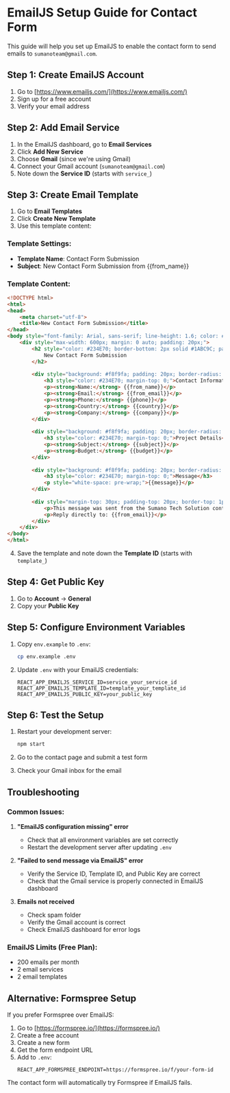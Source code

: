 # EmailJS Setup Guide for Contact Form

This guide will help you set up EmailJS to enable the contact form to send emails to `sumanoteam@gmail.com`.

## Step 1: Create EmailJS Account

1. Go to [https://www.emailjs.com/](https://www.emailjs.com/)
2. Sign up for a free account
3. Verify your email address

## Step 2: Add Email Service

1. In the EmailJS dashboard, go to **Email Services**
2. Click **Add New Service**
3. Choose **Gmail** (since we're using Gmail)
4. Connect your Gmail account (`sumanoteam@gmail.com`)
5. Note down the **Service ID** (starts with `service_`)

## Step 3: Create Email Template

1. Go to **Email Templates**
2. Click **Create New Template**
3. Use this template content:

### Template Settings:
- **Template Name**: Contact Form Submission
- **Subject**: New Contact Form Submission from {{from_name}}

### Template Content:
```html
<!DOCTYPE html>
<html>
<head>
    <meta charset="utf-8">
    <title>New Contact Form Submission</title>
</head>
<body style="font-family: Arial, sans-serif; line-height: 1.6; color: #333;">
    <div style="max-width: 600px; margin: 0 auto; padding: 20px;">
        <h2 style="color: #234E70; border-bottom: 2px solid #1ABC9C; padding-bottom: 10px;">
            New Contact Form Submission
        </h2>
        
        <div style="background: #f8f9fa; padding: 20px; border-radius: 8px; margin: 20px 0;">
            <h3 style="color: #234E70; margin-top: 0;">Contact Information</h3>
            <p><strong>Name:</strong> {{from_name}}</p>
            <p><strong>Email:</strong> {{from_email}}</p>
            <p><strong>Phone:</strong> {{phone}}</p>
            <p><strong>Country:</strong> {{country}}</p>
            <p><strong>Company:</strong> {{company}}</p>
        </div>
        
        <div style="background: #f8f9fa; padding: 20px; border-radius: 8px; margin: 20px 0;">
            <h3 style="color: #234E70; margin-top: 0;">Project Details</h3>
            <p><strong>Subject:</strong> {{subject}}</p>
            <p><strong>Budget:</strong> {{budget}}</p>
        </div>
        
        <div style="background: #f8f9fa; padding: 20px; border-radius: 8px; margin: 20px 0;">
            <h3 style="color: #234E70; margin-top: 0;">Message</h3>
            <p style="white-space: pre-wrap;">{{message}}</p>
        </div>
        
        <div style="margin-top: 30px; padding-top: 20px; border-top: 1px solid #ddd; color: #666; font-size: 12px;">
            <p>This message was sent from the Sumano Tech Solution contact form.</p>
            <p>Reply directly to: {{from_email}}</p>
        </div>
    </div>
</body>
</html>
```

4. Save the template and note down the **Template ID** (starts with `template_`)

## Step 4: Get Public Key

1. Go to **Account** → **General**
2. Copy your **Public Key**

## Step 5: Configure Environment Variables

1. Copy `env.example` to `.env`:
   ```bash
   cp env.example .env
   ```

2. Update `.env` with your EmailJS credentials:
   ```env
   REACT_APP_EMAILJS_SERVICE_ID=service_your_service_id
   REACT_APP_EMAILJS_TEMPLATE_ID=template_your_template_id
   REACT_APP_EMAILJS_PUBLIC_KEY=your_public_key
   ```

## Step 6: Test the Setup

1. Restart your development server:
   ```bash
   npm start
   ```

2. Go to the contact page and submit a test form
3. Check your Gmail inbox for the email

## Troubleshooting

### Common Issues:

1. **"EmailJS configuration missing" error**
   - Check that all environment variables are set correctly
   - Restart the development server after updating `.env`

2. **"Failed to send message via EmailJS" error**
   - Verify the Service ID, Template ID, and Public Key are correct
   - Check that the Gmail service is properly connected in EmailJS dashboard

3. **Emails not received**
   - Check spam folder
   - Verify the Gmail account is correct
   - Check EmailJS dashboard for error logs

### EmailJS Limits (Free Plan):
- 200 emails per month
- 2 email services
- 2 email templates

## Alternative: Formspree Setup

If you prefer Formspree over EmailJS:

1. Go to [https://formspree.io/](https://formspree.io/)
2. Create a free account
3. Create a new form
4. Get the form endpoint URL
5. Add to `.env`:
   ```env
   REACT_APP_FORMSPREE_ENDPOINT=https://formspree.io/f/your-form-id
   ```

The contact form will automatically try Formspree if EmailJS fails.

